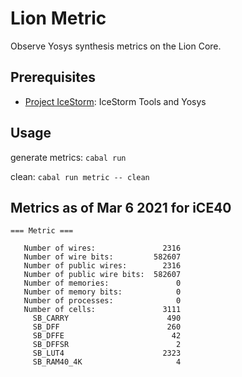 # Lion Metric

Observe Yosys synthesis metrics on the Lion Core.

## Prerequisites
* [Project IceStorm](https://github.com/standardsemiconductor/VELDT-info#project-icestorm): IceStorm Tools and Yosys

## Usage
generate metrics: `cabal run`

clean: `cabal run metric -- clean`

## Metrics as of Mar 6 2021 for iCE40
```
=== Metric ===

   Number of wires:               2316
   Number of wire bits:         582607
   Number of public wires:        2316
   Number of public wire bits:  582607
   Number of memories:               0
   Number of memory bits:            0
   Number of processes:              0
   Number of cells:               3111
     SB_CARRY                      490
     SB_DFF                        260
     SB_DFFE                        42
     SB_DFFSR                        2
     SB_LUT4                      2323
     SB_RAM40_4K                     4
```